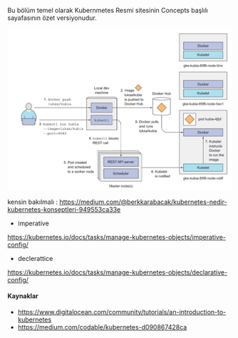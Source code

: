 Bu bölüm temel olarak Kubernmetes Resmi sitesinin Concepts başlılı sayafasının özet versiyonudur.


![kubernetes](files/kuberntesdocker.png)



kensin bakılmalı : https://medium.com/@berkkarabacak/kubernetes-nedir-kubernetes-konseptleri-949553ca33e


- imperative 


https://kubernetes.io/docs/tasks/manage-kubernetes-objects/imperative-config/



- declerattice

https://kubernetes.io/docs/tasks/manage-kubernetes-objects/declarative-config/





#### Kaynaklar

- https://www.digitalocean.com/community/tutorials/an-introduction-to-kubernetes
- https://medium.com/codable/kubernetes-d090867428ca
